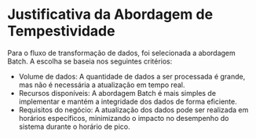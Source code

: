 # Justificativa da Abordagem de Tempestividade

Para o fluxo de transformação de dados, foi selecionada a abordagem Batch. A escolha se baseia nos seguintes critérios:

- Volume de dados: A quantidade de dados a ser processada é grande, mas não é necessária a atualização em tempo real.
- Recursos disponíveis: A abordagem Batch é mais simples de implementar e mantém a integridade dos dados de forma eficiente.
- Requisitos do negócio: A atualização dos dados pode ser realizada em horários específicos, minimizando o impacto no desempenho do sistema durante o horário de pico.

